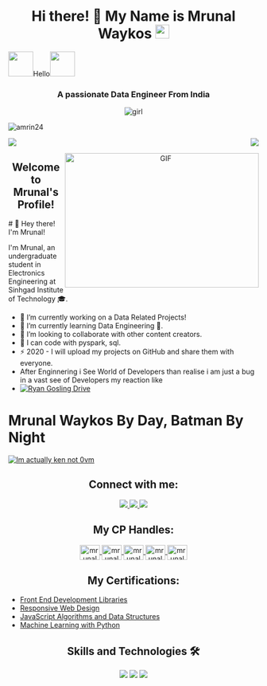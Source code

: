 <h1 align="center">Hi there! 🙋 My Name is Mrunal Waykos <img src="https://media.giphy.com/media/hvRJCLFzcasrR4ia7z/giphy.gif" width="28"></h1>

 <img src="https://i.pinimg.com/originals/01/63/6c/01636c5434cd0462086620c60fdfec16.gif" width="50px">Hello<img src="https://media.giphy.com/media/12oufCB0MyZ1Go/giphy.gif" width="50">
 <h3 align="center">A passionate Data Engineer From India</h3>

 <p align="center">
  <img src="https://github.com/Amrin24/Amrin24/assets/141571950/936e46e4-5538-404e-8a99-a4662e2a4334" alt="girl">
</p>
 

<p align="left"> <img src="https://komarev.com/ghpvc/?username=amrin24&label=Profile%20views&color=0e75b6&style=flat" alt="amrin24" /> </p>
<p>
  <a href="https://count.getloli.com"><img src="https://count.getloli.com/get/@demo?theme=rule34" /></a>
    <img src="https://weather-icon.journeyad.repl.co/@Chennai?v=1" align="right">
 </p>
<p align="center">
 
  <img align="right" alt="GIF" src="https://github.com/anproghub/anproghub/blob/master/gif.gif?raw=true" width="390" height="270" />
</p>

<h2 align="center">Welcome to Mrunal's Profile!</h2>
# 👋 Hey there! I'm Mrunal!



I'm Mrunal, an undergraduate student in Electronics Engineering at Sinhgad Institute of Technology 🎓.

- 🔭 I’m currently working on a Data Related Projects!
- 🌱 I’m currently learning Data Engineering 🤣.
- 👯 I’m looking to collaborate with other content creators.
- 🥅 I can code with pyspark, sql.
- ⚡ 2020 - I will upload my projects on GitHub and share them with everyone.
- After Enginnering i See World of Developers than realise i am just a bug in a vast see of Developers my reaction like
- [![Ryan Gosling Drive](https://media.tenor.com/oD-37469E8YAAAAC/ryan-gosling-drive.gif)](https://youtu.be/PJEJHU7wYxs)

# Mrunal Waykos By Day, Batman By Night

[![Im actually ken not 0vm](https://github-production-user-asset-6210df.s3.amazonaws.com/79897291/258580047-745cf172-98d5-426a-a306-59f337c1a626.gif)](https://youtu.be/54P0GQEM4w8)
<h2 align="center">Connect with me:</h2>

<p align="center">
  <a href="https://instagram.com/mr.ykos________?igshid=Y2M0YTlkZGNmOQ==">
    <img src="https://img.shields.io/badge/Instagram-%23E4405F.svg?&style=flat-square&logo=instagram&logoColor=white">
  </a>
  <a href="https://instagram.com/tech_geniushub?igshid=MzNlNGNkZWQ4Mg==">
    <img src="https://img.shields.io/badge/Instagram-%23E4405F.svg?&style=flat-square&logo=instagram&logoColor=white">
  </a>
  <a href="channel/UCgxPVGIvFsEc9VDNamZHCeA">
    <img src="https://img.shields.io/badge/Youtube-%ff0000.svg?&style=flat-triangle&logo=youtube&logoColor=white">
  </a>
</p>

<h2 align="center">My CP Handles:</h2>

<p align="center">
  <a href="https://www.hackerearth.com/@mrunalwaykos15" target="_blank">
    <img align="center" src="https://raw.githubusercontent.com/rahuldkjain/github-profile-readme-generator/master/src/images/icons/Social/hackerearth.svg" alt="mrunalwaykos" height="30" width="40" />
  </a>
  <a href="https://trailblazer.me/id/mrunalwaykos" target="_blank">
    <img align="center" src="https://raw.githubusercontent.com/rahuldkjain/github-profile-readme-generator/master/src/images/icons/Social/trailblazer.svg" alt="mrunalwaykos" height="30" width="40" />
  </a>
  <a href="https://www.kaggle.com/munnareview" target="_blank">
    <img align="center" src="https://raw.githubusercontent.com/rahuldkjain/github-profile-readme-generator/master/src/images/icons/Social/kaggle.svg" alt="mrunalwaykos" height="30" width="40" />
  </a>
  <a href="https://www.behance.net/mrunalwaykos" target="_blank">
    <img align="center" src="https://raw.githubusercontent.com/rahuldkjain/github-profile-readme-generator/master/src/images/icons/Social/behance.svg" alt="mrunalwaykos" height="30" width="40" />
  </a>
  <a href="https://codepen.io/your-work" target="_blank">
    <img align="center" src="https://raw.githubusercontent.com/rahuldkjain/github-profile-readme-generator/master/src/images/icons/Social/codepen.svg" alt="mrunalwaykos" height="30" width="40" />
  </a>
</p>


<h2 align="center">My Certifications:</h2>

<ul>
  <li><a href="https://www.freecodecamp.org/certification/Mykos/front-end-development-libraries" target="_blank">Front End Development Libraries</a></li>
  <li><a href="https://www.freecodecamp.org/certification/Mykos/responsive-web-design" target="_blank">Responsive Web Design</a></li>
  <li><a href="https://www.freecodecamp.org/certification/Mykos/javascript-algorithms-and-data-structures" target="_blank">JavaScript Algorithms and Data Structures</a></li>
  <li><a href="https://www.freecodecamp.org/certification/Mykos/machine-learning-with-python-v7" target="_blank">Machine Learning with Python</a></li>
</ul>

<h2 align="center">Skills and Technologies 🛠️</h2>

<p align="center">
  <img src="https://img.shields.io/badge/Assembly%20-%23525252.svg?logo=mega&logoColor=white">
  <img src="https://img.shields.io/badge/Python%20-%233776AB.svg?logo=python&logoColor=white">
  <img src="https://img.shields.io/badge/Angular%20-%23DD0031.svg?logo=angular&logoColor=white">
</p>

[website]: https://www.youtube.com/watch?v=dQw4w9WgXcQ
